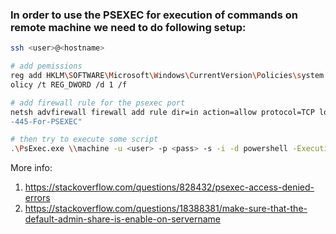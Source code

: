 ### In order to use the PSEXEC for execution of commands on remote machine we need to do following setup:

```sh
ssh <user>@<hostname>

# add pemissions
reg add HKLM\SOFTWARE\Microsoft\Windows\CurrentVersion\Policies\system /v LocalAccountTokenFilterP
olicy /t REG_DWORD /d 1 /f

# add firewall rule for the psexec port
netsh advfirewall firewall add rule dir=in action=allow protocol=TCP localport=445 name="Allow_TCP
-445-For-PSEXEC"

# then try to execute some script
.\PsExec.exe \\machine -u <user> -p <pass> -s -i -d powershell -ExecutionPolicy Bypass "script.ps1"
```

More info:
1. https://stackoverflow.com/questions/828432/psexec-access-denied-errors
2. https://stackoverflow.com/questions/18388381/make-sure-that-the-default-admin-share-is-enable-on-servername
